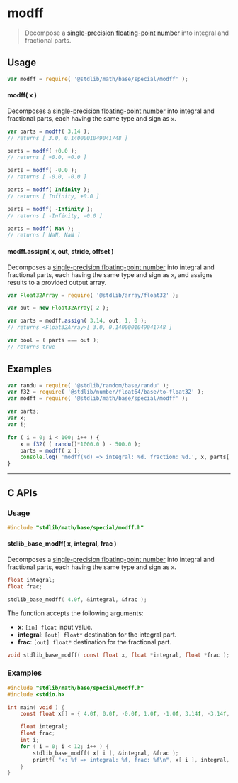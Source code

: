 <!--

@license Apache-2.0

Copyright (c) 2025 The Stdlib Authors.

Licensed under the Apache License, Version 2.0 (the "License");
you may not use this file except in compliance with the License.
You may obtain a copy of the License at

   http://www.apache.org/licenses/LICENSE-2.0

Unless required by applicable law or agreed to in writing, software
distributed under the License is distributed on an "AS IS" BASIS,
WITHOUT WARRANTIES OR CONDITIONS OF ANY KIND, either express or implied.
See the License for the specific language governing permissions and
limitations under the License.

-->

# modff

> Decompose a [single-precision floating-point number][ieee754] into integral and fractional parts.

<section class="usage">

## Usage

```javascript
var modff = require( '@stdlib/math/base/special/modff' );
```

#### modff( x )

Decomposes a [single-precision floating-point number][ieee754] into integral and fractional parts, each having the same type and sign as `x`.

```javascript
var parts = modff( 3.14 );
// returns [ 3.0, 0.1400001049041748 ]

parts = modff( +0.0 );
// returns [ +0.0, +0.0 ]

parts = modff( -0.0 );
// returns [ -0.0, -0.0 ]

parts = modff( Infinity );
// returns [ Infinity, +0.0 ]

parts = modff( -Infinity );
// returns [ -Infinity, -0.0 ]

parts = modff( NaN );
// returns [ NaN, NaN ]
```

#### modff.assign( x, out, stride, offset )

Decomposes a [single-precision floating-point number][ieee754] into integral and fractional parts, each having the same type and sign as `x`, and assigns results to a provided output array.

```javascript
var Float32Array = require( '@stdlib/array/float32' );

var out = new Float32Array( 2 );

var parts = modff.assign( 3.14, out, 1, 0 );
// returns <Float32Array>[ 3.0, 0.1400001049041748 ]

var bool = ( parts === out );
// returns true
```

</section>

<!-- /.usage -->

<section class="notes">

</section>

<!-- /.notes -->

<section class="examples">

## Examples

<!-- eslint no-undef: "error" -->

```javascript
var randu = require( '@stdlib/random/base/randu' );
var f32 = require( '@stdlib/number/float64/base/to-float32' );
var modff = require( '@stdlib/math/base/special/modff' );

var parts;
var x;
var i;

for ( i = 0; i < 100; i++ ) {
    x = f32( ( randu()*1000.0 ) - 500.0 );
    parts = modff( x );
    console.log( 'modff(%d) => integral: %d. fraction: %d.', x, parts[ 0 ], parts[ 1 ] );
}
```

</section>

<!-- /.examples -->

<!-- C interface documentation. -->

* * *

<section class="c">

## C APIs

<!-- Section to include introductory text. Make sure to keep an empty line after the intro `section` element and another before the `/section` close. -->

<section class="intro">

</section>

<!-- /.intro -->

<!-- C usage documentation. -->

<section class="usage">

### Usage

```c
#include "stdlib/math/base/special/modff.h"
```

#### stdlib_base_modff( x, integral, frac )

Decomposes a [single-precision floating-point number][ieee754] into integral and fractional parts, each having the same type and sign as `x`.

```c
float integral;
float frac;

stdlib_base_modff( 4.0f, &integral, &frac );
```

The function accepts the following arguments:

-   **x**: `[in] float` input value.
-   **integral**: `[out] float*` destination for the integral part.
-   **frac**: `[out] float*` destination for the fractional part.

```c
void stdlib_base_modff( const float x, float *integral, float *frac );
```

</section>

<!-- /.usage -->

<!-- C API usage notes. Make sure to keep an empty line after the `section` element and another before the `/section` close. -->

<section class="notes">

</section>

<!-- /.notes -->

<!-- C API usage examples. -->

<section class="examples">

### Examples

```c
#include "stdlib/math/base/special/modff.h"
#include <stdio.h>

int main( void ) {
    const float x[] = { 4.0f, 0.0f, -0.0f, 1.0f, -1.0f, 3.14f, -3.14f, 1.0e38f, -1.0e38f, 1.0f/0.0f, -1.0f/0.0f, 0.0f/0.0f };

    float integral;
    float frac;
    int i;
    for ( i = 0; i < 12; i++ ) {
        stdlib_base_modff( x[ i ], &integral, &frac );
        printf( "x: %f => integral: %f, frac: %f\n", x[ i ], integral, frac );
    }
}
```

</section>

<!-- /.examples -->

</section>

<!-- /.c -->

<!-- Section for related `stdlib` packages. Do not manually edit this section, as it is automatically populated. -->

<section class="related">

</section>

<!-- /.related -->

<!-- Section for all links. Make sure to keep an empty line after the `section` element and another before the `/section` close. -->

<section class="links">

[ieee754]: https://en.wikipedia.org/wiki/IEEE_754-1985

</section>

<!-- /.links -->
